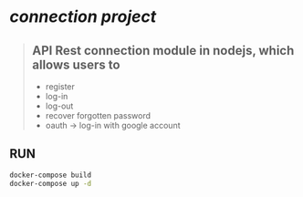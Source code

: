 # ***connection project***

>## API Rest connection module in nodejs, which allows users to
>
>* register
>* log-in
>* log-out
>* recover forgotten password
>* oauth -> log-in with google account

## RUN

```bash
docker-compose build
docker-compose up -d
```
